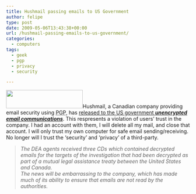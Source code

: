 ```yaml
---
title: Hushmail passing emails to US Government
author: felipe
type: post
date: 2009-05-06T13:43:38+00:00
url: /hushmail-passing-emails-to-us-government/
categories:
  - computers
tags:
  - geek
  - pgp
  - privacy
  - security

---
```

<img class="alignleft" title="hushmail-logo" src="http://www.hushmail.com/pics/logo.gif" alt="" width="210" height="50" />Hushmail, a Canadian company providing email security using <acronym title="Pretty Good Privacy">PGP</acronym>, has [released to the US government _**unencrypted email communications**_][1]. This respresents a violation of users&#8217; trust in the company. I had an account with them, I will delete all my mail, and close that account. I will only trust my own computer for safe email sending/receiving. No longer will I trust the &#8216;security&#8217; and &#8216;privacy&#8217; of a third-party.

> _<span id="ctl00_leftColumnContentPlaceHolder_ContentLabel">The DEA agents received three CDs which contained decrypted emails for the targets of the investigation that had been decrypted as part of a mutual legal assistance treaty between the United States and Canada. </span><span id="ctl00_leftColumnContentPlaceHolder_ContentLabel"><br /> The news will be embarrassing to the company, which has made much of its ability to ensure that emails are not read by the authorities.</span>_

 [1]: http://www.itnews.com.au/News/65213,hushmail-turns-out-to-be-anything-but.aspx